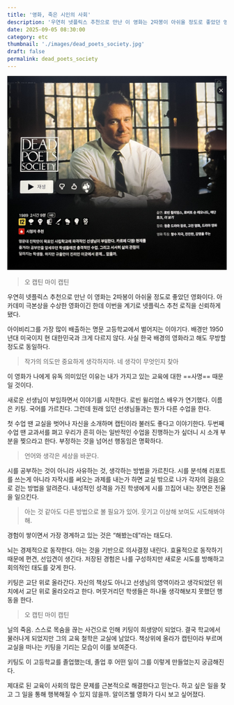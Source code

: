 ```yaml
---
title: '영화, 죽은 시인의 사회'
description: '우연히 넷플릭스 추천으로 만난 이 영화는 2따봉이 아쉬울 정도로 좋았던 영화이다. 아카데미 극본상을 수상한 영화이긴 한데 이번을 계기로 넷플릭스 추천 로직을 신뢰하게 됐다.'
date: 2025-09-05 08:30:00
category: etc
thumbnail: './images/dead_poets_society.jpg'
draft: false
permalink: dead_poets_society
---
```


![dead_poets_society](./images/dead_poets_society.jpeg)

> 오 캡틴 마이 캡틴

우연히 넷플릭스 추천으로 만난 이 영화는 2따봉이 아쉬울 정도로 좋았던 영화이다. 아카데미 극본상을 수상한 영화이긴 한데 이번을 계기로 넷플릭스 추천 로직을 신뢰하게 됐다.

아이비리그를 가장 많이 배출하는 명문 고등학교에서 벌어지는 이야기다. 배경만 1950년대 미국이지 현 대한민국과 크게 다르지 않다. 사실 한국 배경의 영화라고 해도 무방할 정도로 동일하다.

> 작가의 의도만 중요하게 생각하지마. 네 생각이 무엇인지 찾아

이 영화가 나에게 유독 의미있던 이유는 내가 가지고 있는 교육에 대한 ==사명== 때문일 것이다.

새로운 선생님이 부임하면서 이야기를 시작한다. 로빈 윌리엄스 배우가 연기했다. 이름은 키팅. 국어를 가르친다. 그런데 원래 있던 선생님들과는 뭔가 다른 수업을 한다.

첫 수업 땐 교실을 벗어나 자신을 소개하며 캡틴이라 불러도 좋다고 이야기한다. 두번째 수업 땐 교과서를 펴고 우리가 흔히 아는 일반적인 수업을 진행하는가 싶더니 시 소개 부분을 찢으라고 한다. 부정하는 것을 넘어선 행동임은 명확하다.

> 언어와 생각은 세상을 바꾼다.

시를 공부하는 것이 아니라 사유하는 것, 생각하는 방법을 가르친다. 시를 분석해 리포트를 쓰는게 아니라 자작시를 써오는 과제를 내는가 하면 교실 밖으로 나가 각자의 걸음으로 걷는 방법을 알려준다. 내성적인 성격을 가진 학생에게 시를 끄집어 내는 장면은 전율을 일으킨다.

>아는 것 같아도 다른 방법으로 볼 필요가 있어. 웃기고 이상해 보여도 시도해봐야 해.

경험이 쌓이면서 가장 경계하고 있는 것은 “해봤는데”라는 태도다.

뇌는 경제적으로 동작한다. 아는 것을 기반으로 의사결정 내린다. 효율적으로 동작하기 때문에 편견, 선입견이 생긴다. 저장된 경험은 나를 구성하지만 새로운 시도를 방해하고 회의적인 태도를 갖게 한다.

키팅은 교단 위로 올라간다. 자신의 책상도 아니고 선생님의 영역이라고 생각되었던 위치에서 교단 위로 올라오라고 한다. 머뭇거리던 학생들은 하나둘 생각해보지 못했던 행동을 한다.

> 오 캡틴 마이 캡틴

닐의 죽음. 스스로 목숨을 끊는 사건으로 인해 키팅이 희생양이 되었다. 결국 학교에서 물러나게 되었지만 그의 교육 철학은 교실에 남았다. 책상위에 올라가 캡틴이라 부르며 교실을 떠나는 키팅을 기리는 모습이 이를 보여준다.

키팅도 이 고등학교를 졸업했는데, 졸업 후 어떤 일이 그를 이렇게 만들었는지 궁금해진다.

제대로 된 교육이 사회의 많은 문제를 근본적으로 해결한다고 믿는다. 하고 싶은 일을 찾고 그 일을 통해 행복해질 수 있지 않을까. 알이즈웰 영화가 다시 보고 싶어졌다.

